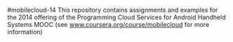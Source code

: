 #mobilecloud-14
This repository contains assignments and examples for the 2014 offering of the Programming Cloud Services for Android Handheld Systems MOOC (see www.coursera.org/course/mobilecloud for more information)
